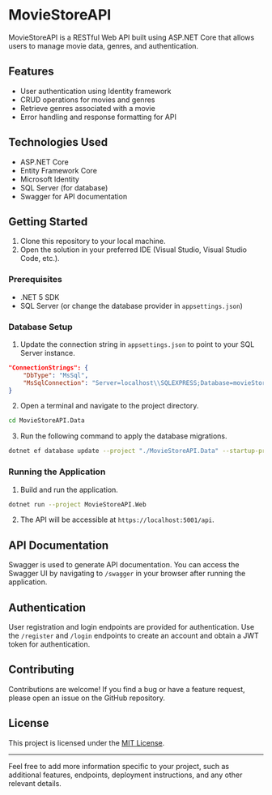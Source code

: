 # MovieStoreAPI

MovieStoreAPI is a RESTful Web API built using ASP.NET Core that allows users to manage movie data, genres, and authentication.

## Features

- User authentication using Identity framework
- CRUD operations for movies and genres
- Retrieve genres associated with a movie
- Error handling and response formatting for API

## Technologies Used

- ASP.NET Core
- Entity Framework Core
- Microsoft Identity
- SQL Server (for database)
- Swagger for API documentation

## Getting Started

1. Clone this repository to your local machine.
2. Open the solution in your preferred IDE (Visual Studio, Visual Studio Code, etc.).

### Prerequisites

- .NET 5 SDK
- SQL Server (or change the database provider in `appsettings.json`)

### Database Setup

1. Update the connection string in `appsettings.json` to point to your SQL Server instance.

```json
"ConnectionStrings": {
    "DbType": "MsSql",
    "MsSqlConnection": "Server=localhost\\SQLEXPRESS;Database=movieStoreDb;Trusted_Connection=True;Encrypt=False;"
}
```

2. Open a terminal and navigate to the project directory.

```bash
cd MovieStoreAPI.Data
```

3. Run the following command to apply the database migrations.

```bash
dotnet ef database update --project "./MovieStoreAPI.Data" --startup-project "./MovieStoreAPI.Web"
```

### Running the Application

1. Build and run the application.

```bash
dotnet run --project MovieStoreAPI.Web
```

2. The API will be accessible at `https://localhost:5001/api`.

## API Documentation

Swagger is used to generate API documentation. You can access the Swagger UI by navigating to `/swagger` in your browser after running the application.

## Authentication

User registration and login endpoints are provided for authentication. Use the `/register` and `/login` endpoints to create an account and obtain a JWT token for authentication.

## Contributing

Contributions are welcome! If you find a bug or have a feature request, please open an issue on the GitHub repository.

## License

This project is licensed under the [MIT License](LICENSE).

---

Feel free to add more information specific to your project, such as additional features, endpoints, deployment instructions, and any other relevant details.
